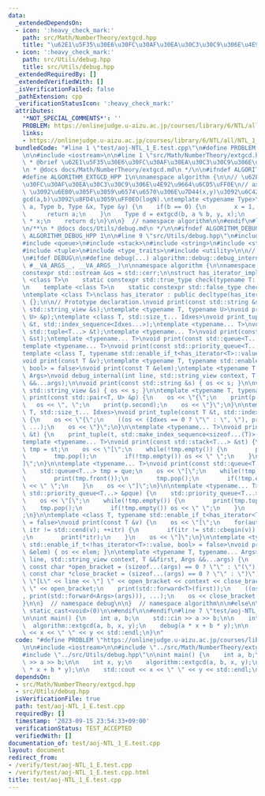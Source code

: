 ```yaml
---
data:
  _extendedDependsOn:
  - icon: ':heavy_check_mark:'
    path: src/Math/NumberTheory/extgcd.hpp
    title: "\u62E1\u5F35\u30E6\u30FC\u30AF\u30EA\u30C3\u30C9\u306E\u4E92\u9664\u6CD5"
  - icon: ':heavy_check_mark:'
    path: src/Utils/debug.hpp
    title: src/Utils/debug.hpp
  _extendedRequiredBy: []
  _extendedVerifiedWith: []
  _isVerificationFailed: false
  _pathExtension: cpp
  _verificationStatusIcon: ':heavy_check_mark:'
  attributes:
    '*NOT_SPECIAL_COMMENTS*': ''
    PROBLEM: https://onlinejudge.u-aizu.ac.jp/courses/library/6/NTL/all/NTL_1_E
    links:
    - https://onlinejudge.u-aizu.ac.jp/courses/library/6/NTL/all/NTL_1_E
  bundledCode: "#line 1 \"test/aoj-NTL_1_E.test.cpp\"\n#define PROBLEM \"https://onlinejudge.u-aizu.ac.jp/courses/library/6/NTL/all/NTL_1_E\"\
    \n\n#include <iostream>\n\n#line 1 \"src/Math/NumberTheory/extgcd.hpp\"\n/**\n\
    \ * @brief \u62E1\u5F35\u30E6\u30FC\u30AF\u30EA\u30C3\u30C9\u306E\u4E92\u9664\u6CD5\
    \n * @docs docs/Math/NumberTheory/extgcd.md\n */\n\n#ifndef ALGORITHM_EXTGCD_HPP\n\
    #define ALGORITHM_EXTGCD_HPP 1\n\nnamespace algorithm {\n\n// \u62E1\u5F35\u30E6\
    \u30FC\u30AF\u30EA\u30C3\u30C9\u306E\u4E92\u9664\u6CD5\uFF0E\n// ax+by=gcd(a,b)\
    \ \u3092\u6E80\u305F\u3059\u6574\u6570\u306E\u7D44(x,y)\u3092\u6C42\u3081\uFF0C\
    gcd(a,b)\u3092\u8FD4\u3059\uFF0EO(logN).\ntemplate <typename Type>\nType extgcd(Type\
    \ a, Type b, Type &x, Type &y) {\n    if(b == 0) {\n        x = 1, y = 0;\n  \
    \      return a;\n    }\n    Type d = extgcd(b, a % b, y, x);\n    y -= a / b\
    \ * x;\n    return d;\n}\n\n}  // namespace algorithm\n\n#endif\n#line 1 \"src/Utils/debug.hpp\"\
    \n/**\n * @docs docs/Utils/debug.md\n */\n\n#ifndef ALGORITHM_DEBUG_HPP\n#define\
    \ ALGORITHM_DEBUG_HPP 1\n\n#line 9 \"src/Utils/debug.hpp\"\n#include <iterator>\n\
    #include <queue>\n#include <stack>\n#include <string>\n#include <string_view>\n\
    #include <tuple>\n#include <type_traits>\n#include <utility>\n\n// #define DEBUG\n\
    \n#ifdef DEBUG\n\n#define debug(...) algorithm::debug::debug_internal(__LINE__,\
    \ #__VA_ARGS__, __VA_ARGS__)\n\nnamespace algorithm {\n\nnamespace debug {\n\n\
    constexpr std::ostream &os = std::cerr;\n\nstruct has_iterator_impl {\n    template\
    \ <class T>\n    static constexpr std::true_type check(typename T::iterator *);\n\
    \n    template <class T>\n    static constexpr std::false_type check(...);\n};\n\
    \ntemplate <class T>\nclass has_iterator : public decltype(has_iterator_impl::check<T>(nullptr))\
    \ {};\n\n// Prototype declaration.\nvoid print(const std::string &s);\nvoid print(const\
    \ std::string_view &s);\ntemplate <typename T, typename U>\nvoid print(const std::pair<T,\
    \ U> &p);\ntemplate <class T, std::size_t... Idxes>\nvoid print_tuple(const T\
    \ &t, std::index_sequence<Idxes...>);\ntemplate <typename... T>\nvoid print(const\
    \ std::tuple<T...> &t);\ntemplate <typename... T>\nvoid print(const std::stack<T...>\
    \ &st);\ntemplate <typename... T>\nvoid print(const std::queue<T...> &que);\n\
    template <typename... T>\nvoid print(const std::priority_queue<T...> &pque);\n\
    template <class T, typename std::enable_if_t<has_iterator<T>::value, bool> = false>\n\
    void print(const T &v);\ntemplate <typename T, typename std::enable_if_t<!has_iterator<T>::value,\
    \ bool> = false>\nvoid print(const T &elem);\ntemplate <typename T, typename...\
    \ Args>\nvoid debug_internal(int line, std::string_view context, T &&first, Args\
    \ &&...args);\n\nvoid print(const std::string &s) { os << s; }\n\nvoid print(const\
    \ std::string_view &s) { os << s; }\n\ntemplate <typename T, typename U>\nvoid\
    \ print(const std::pair<T, U> &p) {\n    os << \"{\";\n    print(p.first);\n \
    \   os << \", \";\n    print(p.second);\n    os << \"}\";\n}\n\ntemplate <class\
    \ T, std::size_t... Idxes>\nvoid print_tuple(const T &t, std::index_sequence<Idxes...>)\
    \ {\n    os << \"{\";\n    ((os << (Idxes == 0 ? \"\" : \", \"), print(std::get<Idxes>(t))),\
    \ ...);\n    os << \"}\";\n}\n\ntemplate <typename... T>\nvoid print(const std::tuple<T...>\
    \ &t) {\n    print_tuple(t, std::make_index_sequence<sizeof...(T)>());\n}\n\n\
    template <typename... T>\nvoid print(const std::stack<T...> &st) {\n    std::stack<T...>\
    \ tmp = st;\n    os << \"[\";\n    while(!tmp.empty()) {\n        print(tmp.top());\n\
    \        tmp.pop();\n        if(!tmp.empty()) os << \" \";\n    }\n    os << \"\
    ]\";\n}\n\ntemplate <typename... T>\nvoid print(const std::queue<T...> &que) {\n\
    \    std::queue<T...> tmp = que;\n    os << \"[\";\n    while(!tmp.empty()) {\n\
    \        print(tmp.front());\n        tmp.pop();\n        if(!tmp.empty()) os\
    \ << \" \";\n    }\n    os << \"]\";\n}\n\ntemplate <typename... T>\nvoid print(const\
    \ std::priority_queue<T...> &pque) {\n    std::priority_queue<T...> tmp = pque;\n\
    \    os << \"[\";\n    while(!tmp.empty()) {\n        print(tmp.top());\n    \
    \    tmp.pop();\n        if(!tmp.empty()) os << \" \";\n    }\n    os << \"]\"\
    ;\n}\n\ntemplate <class T, typename std::enable_if_t<has_iterator<T>::value, bool>\
    \ = false>\nvoid print(const T &v) {\n    os << \"[\";\n    for(auto itr = std::cbegin(v);\
    \ itr != std::cend(v); ++itr) {\n        if(itr != std::cbegin(v)) os << \" \"\
    ;\n        print(*itr);\n    }\n    os << \"]\";\n}\n\ntemplate <typename T, typename\
    \ std::enable_if_t<!has_iterator<T>::value, bool> = false>\nvoid print(const T\
    \ &elem) { os << elem; }\n\ntemplate <typename T, typename... Args>\nvoid debug_internal(int\
    \ line, std::string_view context, T &&first, Args &&...args) {\n    constexpr\
    \ const char *open_bracket = (sizeof...(args) == 0 ? \"\" : \"(\");\n    constexpr\
    \ const char *close_bracket = (sizeof...(args) == 0 ? \"\" : \")\");\n    os <<\
    \ \"[L\" << line << \"] \" << open_bracket << context << close_bracket << \":\
    \ \" << open_bracket;\n    print(std::forward<T>(first));\n    ((os << \", \"\
    , print(std::forward<Args>(args))), ...);\n    os << close_bracket << std::endl;\n\
    }\n\n}  // namespace debug\n\n}  // namespace algorithm\n\n#else\n\n#define debug(...)\
    \ static_cast<void>(0)\n\n#endif\n\n#endif\n#line 7 \"test/aoj-NTL_1_E.test.cpp\"\
    \n\nint main() {\n    int a, b;\n    std::cin >> a >> b;\n\n    int x, y;\n  \
    \  algorithm::extgcd(a, b, x, y);\n    debug(a * x + b * y);\n\n    std::cout\
    \ << x << \" \" << y << std::endl;\n}\n"
  code: "#define PROBLEM \"https://onlinejudge.u-aizu.ac.jp/courses/library/6/NTL/all/NTL_1_E\"\
    \n\n#include <iostream>\n\n#include \"../src/Math/NumberTheory/extgcd.hpp\"\n\
    #include \"../src/Utils/debug.hpp\"\n\nint main() {\n    int a, b;\n    std::cin\
    \ >> a >> b;\n\n    int x, y;\n    algorithm::extgcd(a, b, x, y);\n    debug(a\
    \ * x + b * y);\n\n    std::cout << x << \" \" << y << std::endl;\n}\n"
  dependsOn:
  - src/Math/NumberTheory/extgcd.hpp
  - src/Utils/debug.hpp
  isVerificationFile: true
  path: test/aoj-NTL_1_E.test.cpp
  requiredBy: []
  timestamp: '2023-09-15 23:54:33+09:00'
  verificationStatus: TEST_ACCEPTED
  verifiedWith: []
documentation_of: test/aoj-NTL_1_E.test.cpp
layout: document
redirect_from:
- /verify/test/aoj-NTL_1_E.test.cpp
- /verify/test/aoj-NTL_1_E.test.cpp.html
title: test/aoj-NTL_1_E.test.cpp
---
```

